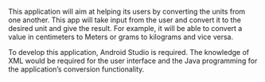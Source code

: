 This application will aim at helping its users by converting the units from one
another. This app will take input from the user and convert it to the desired
unit and give the result. For example, it will be able to convert a value in
centimeters to Meters or grams to kilograms and vice versa.

To develop this application, Android Studio is required. The knowledge of
XML would be required for the user interface and the Java programming for
the application’s conversion functionality.
